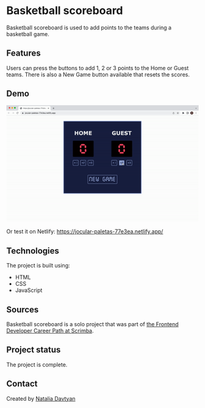 # Basketball scoreboard

Basketball scoreboard is used to add points to the teams during a basketball game.

## Features
Users can press the buttons to add 1, 2 or 3 points to the Home or Guest teams. There is also a New Game button available that resets the scores.

## Demo
![The demonstration](./basketball-scoreboard.gif)

Or test it on Netlify: https://jocular-paletas-77e3ea.netlify.app/

## Technologies
The project is built using:
* HTML
* CSS
* JavaScript

## Sources
Basketball scoreboard is a solo project that was part of [the Frontend Developer Career Path at Scrimba](https://scrimba.com/learn/frontend).

## Project status
The project is complete.

## Contact
Created by [Natalia Davtyan](https://github.com/nataliadavtyan)
